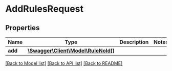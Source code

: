 # AddRulesRequest

## Properties
Name | Type | Description | Notes
------------ | ------------- | ------------- | -------------
**add** | [**\Swagger\Client\Model\RuleNoId[]**](RuleNoId.md) |  | 

[[Back to Model list]](../../README.md#documentation-for-models) [[Back to API list]](../../README.md#documentation-for-api-endpoints) [[Back to README]](../../README.md)

